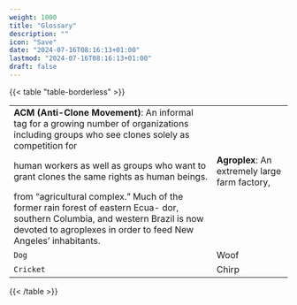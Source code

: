 ```yaml
---
weight: 1000
title: "Glossary"
description: ""
icon: "Save"
date: "2024-07-16T08:16:13+01:00"
lastmod: "2024-07-16T08:16:13+01:00"
draft: false
---
```

{{< table "table-borderless" >}}

|  |  |
|---------|--------|
| **ACM (Anti-Clone Movement)**: An informal tag for a growing number of organizations including groups who see clones solely as competition for
human workers as well as groups who want to grant clones the same rights as human beings. | **Agroplex**: An extremely large farm factory,
from “agricultural complex.” Much of the former rain forest of eastern Ecua- dor, southern Columbia, and western Brazil is now devoted to agroplexes in order to feed New Angeles’ inhabitants. |
| `Dog` | Woof |
| `Cricket` | Chirp |

{{< /table >}}
